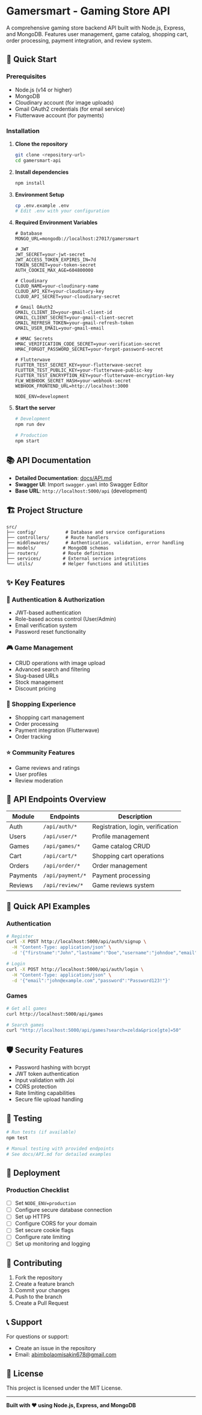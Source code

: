 # Gamersmart - Gaming Store API

A comprehensive gaming store backend API built with Node.js, Express, and MongoDB. Features user management, game catalog, shopping cart, order processing, payment integration, and review system.

## 🚀 Quick Start

### Prerequisites
- Node.js (v14 or higher)
- MongoDB
- Cloudinary account (for image uploads)
- Gmail OAuth2 credentials (for email service)
- Flutterwave account (for payments)

### Installation

1. **Clone the repository**
   ```bash
   git clone <repository-url>
   cd gamersmart-api
   ```

2. **Install dependencies**
   ```bash
   npm install
   ```

3. **Environment Setup**
   ```bash
   cp .env.example .env
   # Edit .env with your configuration
   ```

4. **Required Environment Variables**
   ```env
   # Database
   MONGO_URL=mongodb://localhost:27017/gamersmart

   # JWT
   JWT_SECRET=your-jwt-secret
   JWT_ACCESS_TOKEN_EXPIRES_IN=7d
   TOKEN_SECRET=your-token-secret
   AUTH_COOKIE_MAX_AGE=604800000

   # Cloudinary
   CLOUD_NAME=your-cloudinary-name
   CLOUD_API_KEY=your-cloudinary-key
   CLOUD_API_SECRET=your-cloudinary-secret

   # Gmail OAuth2
   GMAIL_CLIENT_ID=your-gmail-client-id
   GMAIL_CLIENT_SECRET=your-gmail-client-secret
   GMAIL_REFRESH_TOKEN=your-gmail-refresh-token
   GMAIL_USER_EMAIL=your-gmail-email

   # HMAC Secrets
   HMAC_VERIFICATION_CODE_SECRET=your-verification-secret
   HMAC_FORGOT_PASSWORD_SECRET=your-forgot-password-secret

   # Flutterwave
   FLUTTER_TEST_SECRET_KEY=your-flutterwave-secret
   FLUTTER_TEST_PUBLIC_KEY=your-flutterwave-public-key
   FLUTTER_TEST_ENCRYPTION_KEY=your-flutterwave-encryption-key
   FLW_WEBHOOK_SECRET_HASH=your-webhook-secret
   WEBHOOK_FRONTEND_URL=http://localhost:3000

   NODE_ENV=development
   ```

5. **Start the server**
   ```bash
   # Development
   npm run dev

   # Production
   npm start
   ```

## 📚 API Documentation

- **Detailed Documentation**: [docs/API.md](docs/API.md)
- **Swagger UI**: Import `swagger.yaml` into Swagger Editor
- **Base URL**: `http://localhost:5000/api` (development)

## 🏗️ Project Structure

```
src/
├── config/           # Database and service configurations
├── controllers/      # Route handlers
├── middlewares/      # Authentication, validation, error handling
├── models/          # MongoDB schemas
├── routers/         # Route definitions
├── services/        # External service integrations
└── utils/           # Helper functions and utilities
```

## ✨ Key Features

### 🔐 Authentication & Authorization
- JWT-based authentication
- Role-based access control (User/Admin)
- Email verification system
- Password reset functionality

### 🎮 Game Management
- CRUD operations with image upload
- Advanced search and filtering
- Slug-based URLs
- Stock management
- Discount pricing

### 🛒 Shopping Experience
- Shopping cart management
- Order processing
- Payment integration (Flutterwave)
- Order tracking

### ⭐ Community Features
- Game reviews and ratings
- User profiles
- Review moderation

## 🔧 API Endpoints Overview

| Module | Endpoints | Description |
|--------|-----------|-------------|
| Auth | `/api/auth/*` | Registration, login, verification |
| Users | `/api/user/*` | Profile management |
| Games | `/api/games/*` | Game catalog CRUD |
| Cart | `/api/cart/*` | Shopping cart operations |
| Orders | `/api/order/*` | Order management |
| Payments | `/api/payment/*` | Payment processing |
| Reviews | `/api/review/*` | Game reviews system |

## 🚦 Quick API Examples

### Authentication
```bash
# Register
curl -X POST http://localhost:5000/api/auth/signup \
  -H "Content-Type: application/json" \
  -d '{"firstname":"John","lastname":"Doe","username":"johndoe","email":"john@example.com","password":"Password123!"}'

# Login
curl -X POST http://localhost:5000/api/auth/login \
  -H "Content-Type: application/json" \
  -d '{"email":"john@example.com","password":"Password123!"}'
```

### Games
```bash
# Get all games
curl http://localhost:5000/api/games

# Search games
curl "http://localhost:5000/api/games?search=zelda&price[gte]=50"
```

## 🛡️ Security Features

- Password hashing with bcrypt
- JWT token authentication
- Input validation with Joi
- CORS protection
- Rate limiting capabilities
- Secure file upload handling

## 🧪 Testing

```bash
# Run tests (if available)
npm test

# Manual testing with provided endpoints
# See docs/API.md for detailed examples
```

## 🚀 Deployment

### Production Checklist
- [ ] Set `NODE_ENV=production`
- [ ] Configure secure database connection
- [ ] Set up HTTPS
- [ ] Configure CORS for your domain
- [ ] Set secure cookie flags
- [ ] Configure rate limiting
- [ ] Set up monitoring and logging

## 🤝 Contributing

1. Fork the repository
2. Create a feature branch
3. Commit your changes
4. Push to the branch
5. Create a Pull Request

## 📞 Support

For questions or support:
- Create an issue in the repository
- Email: abimbolaomisakin678@gmail.com

## 📄 License

This project is licensed under the MIT License.

---

**Built with ❤️ using Node.js, Express, and MongoDB**
